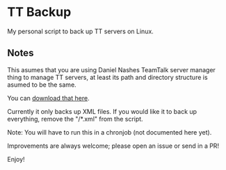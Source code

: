 # TT Backup
My personal script to back up TT servers on Linux.

## Notes
This asumes that you are using Daniel Nashes TeamTalk server manager thing to manage TT servers, at least its path and directory structure is asumed to be the same.

You can [download that here](https://nashcentral.duckdns.org/builds/teamtalkbuild.tar.gz).

Currently it only backs up XML files. If you would like it to back up everything, remove the "/*.xml" from the script.

Note: You will have to run this in a chronjob (not documented here yet).

Improvements are always welcome; please open an issue or send in a PR!

Enjoy!
